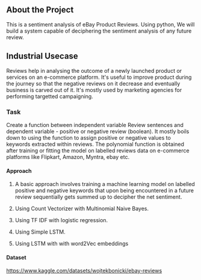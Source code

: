 ## About the Project
This is a sentiment analysis of eBay Product Reviews. Using python, We will build a system capable of deciphering the sentiment analysis of any future review.

## Industrial Usecase 
Reviews help in analysing the outcome of a newly launched product or services on an e-commerce platform. It's useful to improve product during the journey so that the negative reviews on it decrease and eventually business is carved out of it. It's mostly used by marketing agencies for performing targetted campaigning.

### Task

Create a function between independent variable Review sentences and dependent variable - positive or negative review (boolean). It mostly boils down to using the function to assign positive or negative values to keywords extracted within reviews. The polynomial function is obtained after training or fitting the model on labelled reviews data on e-commerce platforms like Flipkart, Amazon, Myntra, ebay etc.

#### Approach
1. A basic approach involves training a machine learning model on labelled positive and negative keywords that upon being encountered in a future review sequentially gets summed up to decipher the net sentiment.

2. Using Count Vectorizer with Multinomial Naive Bayes.

3. Using TF IDF with logistic regression.

4. Using Simple LSTM. 
5. Using LSTM with with word2Vec embeddings
#### Dataset

https://www.kaggle.com/datasets/wojtekbonicki/ebay-reviews






